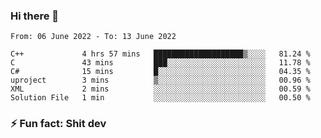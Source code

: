 ### Hi there 👋
<!--START_SECTION:waka-->

```text
From: 06 June 2022 - To: 13 June 2022

C++             4 hrs 57 mins   ████████████████████▒░░░░   81.24 %
C               43 mins         ███░░░░░░░░░░░░░░░░░░░░░░   11.78 %
C#              15 mins         █░░░░░░░░░░░░░░░░░░░░░░░░   04.35 %
uproject        3 mins          ▒░░░░░░░░░░░░░░░░░░░░░░░░   00.96 %
XML             2 mins          ░░░░░░░░░░░░░░░░░░░░░░░░░   00.59 %
Solution File   1 min           ░░░░░░░░░░░░░░░░░░░░░░░░░   00.50 %
```

<!--END_SECTION:waka-->
<!--
**TG4LAaron/TG4LAaron** is a ✨ _special_ ✨ repository because its `README.md` (this file) appears on your GitHub profile.

Here are some ideas to get you started:

- 🔭 I’m currently working on ...
- 🌱 I’m currently learning ...
- 👯 I’m looking to collaborate on ...
- 🤔 I’m looking for help with ...
- 💬 Ask me about ...
- 📫 How to reach me: ...
- 😄 Pronouns: ...
- ⚡ Fun fact: ...
-->
### ⚡ Fun fact: Shit dev

